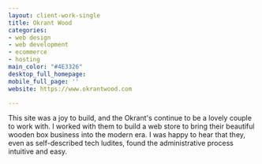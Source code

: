 ```yaml
---
layout: client-work-single
title: Okrant Wood
categories:
- web design
- web development
- ecommerce
- hosting
main_color: "#4E3326"
desktop_full_homepage: 
mobile_full_page: ''
website: https://www.okrantwood.com

---
```

This site was a joy to build, and the Okrant's continue to be a lovely couple to work with. I worked with them to build a web store to bring their beautiful wooden box business into the modern era. I was happy to hear that they, even as self-described tech ludites, found the administrative process intuitive and easy.